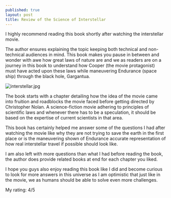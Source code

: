 ```yaml
---
published: true
layout: post
title: Review of the Science of Interstellar
---
```



I highly recommend reading this book shortly after watching the interstellar movie.

The author ensures explaining the topic keeping both technical and non-technical audiences in mind. This book makes you pause in between and wonder with awe how great laws of nature are and we as readers are on a journey in this book to understand how Cooper (the movie protagonist) must have acted upon these laws while maneuvering Endurance (space ship) through the black hole, Gargantua.

![interstellar.jpg]({{site.baseurl}}/images/interstellar.jpg)

The book starts with a chapter detailing how the idea of the movie came into fruition and roadblocks the movie faced before getting directed by Christopher Nolan. A science-fiction movie adhering to principles of scientific laws and whenever there has to be a speculation, it should be based on the expertise of current scientists in that area.

This book has certainly helped me answer some of the questions I had after watching the movie like why they are not trying to save the earth in the first place or is the maneuvering shown of Endurance accurate representation of how real interstellar travel if possible should look like.

I am also left with more questions than what I had before reading the book, the author does provide related books at end for each chapter you liked.

I hope you guys also enjoy reading this book like I did and become curious to look for more answers in this universe as I am optimistic that just like in the movie, we as humans should be able to solve even more challenges.

My rating: 4/5
